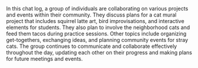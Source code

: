 In this chat log, a group of individuals are collaborating on various projects and events within their community. They discuss plans for a cat mural project that includes squirrel latte art, bird improvisations, and interactive elements for students. They also plan to involve the neighborhood cats and feed them tacos during practice sessions. Other topics include organizing get-togethers, exchanging ideas, and planning community events for stray cats. The group continues to communicate and collaborate effectively throughout the day, updating each other on their progress and making plans for future meetings and events.
